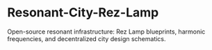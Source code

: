 # Resonant-City-Rez-Lamp
Open-source resonant infrastructure: Rez Lamp blueprints, harmonic frequencies, and decentralized city design schematics.
